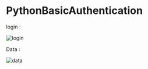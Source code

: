 # PythonBasicAuthentication

login :

![login](https://user-images.githubusercontent.com/34789553/64252475-ad0ded00-cf38-11e9-9c85-e4ead6e13710.png)


Data :

![data](https://user-images.githubusercontent.com/34789553/64252492-bbf49f80-cf38-11e9-9efe-775cead44a0e.png)
